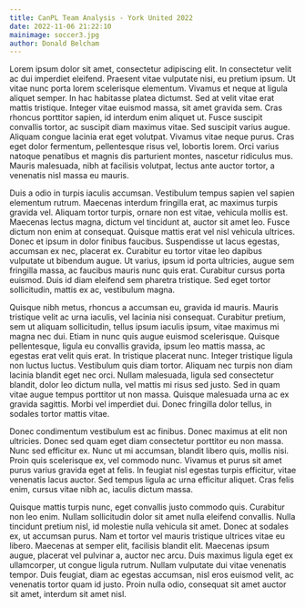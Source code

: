 ```yaml
---
title: CanPL Team Analysis - York United 2022
date: 2022-11-06 21:22:10
mainimage: soccer3.jpg
author: Donald Belcham
---
```


Lorem ipsum dolor sit amet, consectetur adipiscing elit. In consectetur velit ac dui imperdiet eleifend. Praesent vitae vulputate nisi, eu pretium ipsum. Ut vitae nunc porta lorem scelerisque elementum. Vivamus et neque at ligula aliquet semper. In hac habitasse platea dictumst. Sed at velit vitae erat mattis tristique. Integer vitae euismod massa, sit amet gravida sem. Cras rhoncus porttitor sapien, id interdum enim aliquet ut. Fusce suscipit convallis tortor, ac suscipit diam maximus vitae. Sed suscipit varius augue. Aliquam congue lacinia erat eget volutpat. Vivamus vitae neque purus. Cras eget dolor fermentum, pellentesque risus vel, lobortis lorem. Orci varius natoque penatibus et magnis dis parturient montes, nascetur ridiculus mus. Mauris malesuada, nibh at facilisis volutpat, lectus ante auctor tortor, a venenatis nisl massa eu mauris.

Duis a odio in turpis iaculis accumsan. Vestibulum tempus sapien vel sapien elementum rutrum. Maecenas interdum fringilla erat, ac maximus turpis gravida vel. Aliquam tortor turpis, ornare non est vitae, vehicula mollis est. Maecenas lectus magna, dictum vel tincidunt at, auctor sit amet leo. Fusce dictum non enim at consequat. Quisque mattis erat vel nisl vehicula ultrices. Donec et ipsum in dolor finibus faucibus. Suspendisse ut lacus egestas, accumsan ex nec, placerat ex. Curabitur eu tortor vitae leo dapibus vulputate ut bibendum augue. Ut varius, ipsum id porta ultricies, augue sem fringilla massa, ac faucibus mauris nunc quis erat. Curabitur cursus porta euismod. Duis id diam eleifend sem pharetra tristique. Sed eget tortor sollicitudin, mattis ex ac, vestibulum magna.

Quisque nibh metus, rhoncus a accumsan eu, gravida id mauris. Mauris tristique velit ac urna iaculis, vel lacinia nisi consequat. Curabitur pretium, sem ut aliquam sollicitudin, tellus ipsum iaculis ipsum, vitae maximus mi magna nec dui. Etiam in nunc quis augue euismod scelerisque. Quisque pellentesque, ligula eu convallis gravida, ipsum leo mattis massa, ac egestas erat velit quis erat. In tristique placerat nunc. Integer tristique ligula non luctus luctus. Vestibulum quis diam tortor. Aliquam nec turpis non diam lacinia blandit eget nec orci. Nullam malesuada, ligula sed consectetur blandit, dolor leo dictum nulla, vel mattis mi risus sed justo. Sed in quam vitae augue tempus porttitor ut non massa. Quisque malesuada urna ac ex gravida sagittis. Morbi vel imperdiet dui. Donec fringilla dolor tellus, in sodales tortor mattis vitae.

Donec condimentum vestibulum est ac finibus. Donec maximus at elit non ultricies. Donec sed quam eget diam consectetur porttitor eu non massa. Nunc sed efficitur ex. Nunc ut mi accumsan, blandit libero quis, mollis nisi. Proin quis scelerisque ex, vel commodo nunc. Vivamus et purus sit amet purus varius gravida eget at felis. In feugiat nisl egestas turpis efficitur, vitae venenatis lacus auctor. Sed tempus ligula ac urna efficitur aliquet. Cras felis enim, cursus vitae nibh ac, iaculis dictum massa.

Quisque mattis turpis nunc, eget convallis justo commodo quis. Curabitur non leo enim. Nullam sollicitudin dolor sit amet nulla eleifend convallis. Nulla tincidunt pretium nisl, id molestie nulla vehicula sit amet. Donec at sodales ex, ut accumsan purus. Nam et tortor vel mauris tristique ultrices vitae eu libero. Maecenas at semper elit, facilisis blandit elit. Maecenas ipsum augue, placerat vel pulvinar a, auctor nec arcu. Duis maximus ligula eget ex ullamcorper, ut congue ligula rutrum. Nullam vulputate dui vitae venenatis tempor. Duis feugiat, diam ac egestas accumsan, nisl eros euismod velit, ac venenatis tortor quam id justo. Proin nulla odio, consequat sit amet auctor sit amet, interdum sit amet nisl.
